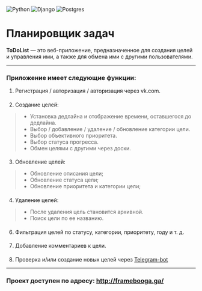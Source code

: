 ![Python](https://img.shields.io/badge/python-3670A0?style=for-the-badge&logo=python&logoColor=ffdd54)
![Django](https://img.shields.io/badge/django-%23092E20.svg?style=for-the-badge&logo=django&logoColor=white)
![Postgres](https://img.shields.io/badge/postgres-%23316192.svg?style=for-the-badge&logo=postgresql&logoColor=white)
# Планировщик задач #
**ToDoList** — это веб-приложение, предназначенное для создания целей и управления ими, а также для обмена ими с другими пользователями.
___
### Приложение имеет следующие функции:
1. Регистрация / авторизация / авторизация через vk.com.
####
2. Создание целей:
  >+ Установка дедлайна и отображение времени, оставшегося до дедлайна.
  >+ Выбор / добавление / удаление / обновление категории цели.
  >+ Выбор объективного приоритета.
  >+ Выбор статуса прогресса.
  >+ Обмен целями с другими через доски.
####
3. Обновление целей:
>+ Обновление описания цели;
>+ Обновление статуса цели;
>+ Обновление приоритета и категории цели;
####
4. Удаление целей:
>+ После удаления цель становится архивной.
>+ Поиск цели по ее названию.
####
6. Фильтрация целей по статусу, категории, приоритету, году и т. д.
####
7. Добавление комментариев к цели.
####
8. Проверка и/или создание новых целей через [Telegram-bot](https://t.me/FrameTodoBot "@FrameTodoBot")
___
### Проект доступен по адресу: http://framebooga.ga/
